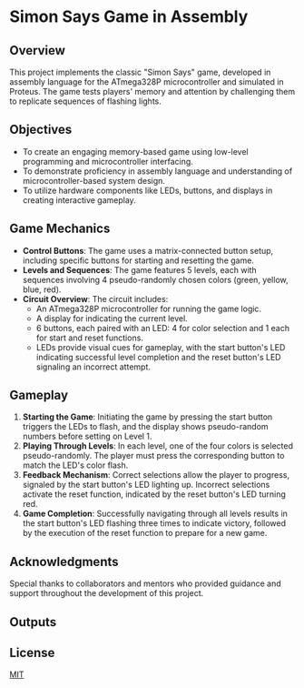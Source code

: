 # Simon Says Game in Assembly

## Overview
This project implements the classic "Simon Says" game, developed in assembly language for the ATmega328P microcontroller and simulated in Proteus. The game tests players' memory and attention by challenging them to replicate sequences of flashing lights.

## Objectives
- To create an engaging memory-based game using low-level programming and microcontroller interfacing.
- To demonstrate proficiency in assembly language and understanding of microcontroller-based system design.
- To utilize hardware components like LEDs, buttons, and displays in creating interactive gameplay.

## Game Mechanics
- **Control Buttons**: The game uses a matrix-connected button setup, including specific buttons for starting and resetting the game.
- **Levels and Sequences**: The game features 5 levels, each with sequences involving 4 pseudo-randomly chosen colors (green, yellow, blue, red).
- **Circuit Overview**: The circuit includes:
  - An ATmega328P microcontroller for running the game logic.
  - A display for indicating the current level.
  - 6 buttons, each paired with an LED: 4 for color selection and 1 each for start and reset functions.
  - LEDs provide visual cues for gameplay, with the start button's LED indicating successful level completion and the reset button's LED signaling an incorrect attempt.

## Gameplay
1. **Starting the Game**: Initiating the game by pressing the start button triggers the LEDs to flash, and the display shows pseudo-random numbers before setting on Level 1.
2. **Playing Through Levels**: In each level, one of the four colors is selected pseudo-randomly. The player must press the corresponding button to match the LED's color flash.
3. **Feedback Mechanism**: Correct selections allow the player to progress, signaled by the start button's LED lighting up. Incorrect selections activate the reset function, indicated by the reset button's LED turning red.
4. **Game Completion**: Successfully navigating through all levels results in the start button's LED flashing three times to indicate victory, followed by the execution of the reset function to prepare for a new game.

## Acknowledgments
Special thanks to collaborators and mentors who provided guidance and support throughout the development of this project.

## Outputs


## License
[MIT](./LICENSE)

